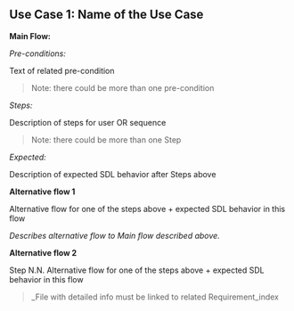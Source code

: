 ## Use Case 1: Name of the Use Case

**Main Flow:**

_Pre-conditions:_

Text of related pre-condition

> Note: there could be more than one pre-condition

_Steps:_

Description of steps for user OR sequence

> Note: there could be more than one Step

_Expected:_

Description of expected SDL behavior after Steps above

**Alternative flow 1**

Alternative flow for one of the steps above + expected SDL behavior in this flow

_Describes alternative flow to Main flow described above._

**Alternative flow 2**

Step N.N. Alternative flow for one of the steps above + expected SDL behavior in this flow

> _File with detailed info must be linked to related Requirement_index